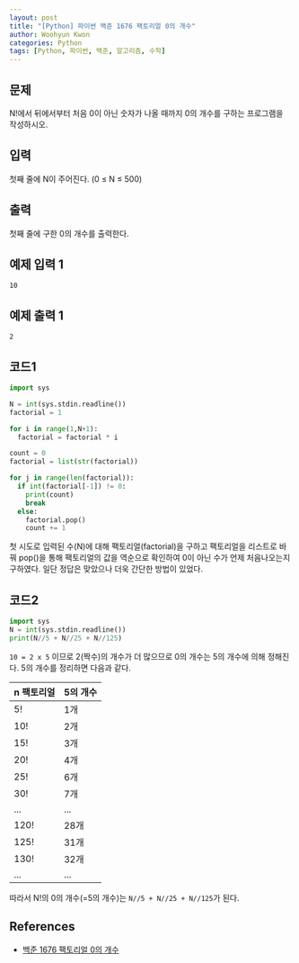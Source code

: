 ```yaml
--- 
layout: post
title: "[Python] 파이썬 백준 1676 팩토리얼 0의 개수"
author: Woohyun Kwon
categories: Python
tags: [Python, 파이썬, 백준, 알고리즘, 수학]
---
```


## 문제
N!에서 뒤에서부터 처음 0이 아닌 숫자가 나올 때까지 0의 개수를 구하는 프로그램을 작성하시오.

## 입력
첫째 줄에 N이 주어진다. (0 ≤ N ≤ 500)

## 출력
첫째 줄에 구한 0의 개수를 출력한다.

## 예제 입력 1 
    10
## 예제 출력 1 
    2

## 코드1

```Python
import sys

N = int(sys.stdin.readline())
factorial = 1

for i in range(1,N+1):
  factorial = factorial * i

count = 0
factorial = list(str(factorial))

for j in range(len(factorial)):
  if int(factorial[-1]) != 0:
    print(count)
    break
  else:
    factorial.pop()
    count += 1
```

첫 시도로 입력된 수(N)에 대해 팩토리얼(factorial)을 구하고 팩토리얼을 리스트로 바꿔 pop()을 통해 팩토리얼의 값을 역순으로 확인하여 0이 아닌 수가 언제 처음나오는지 구하였다. 일단 정답은 맞았으나 더욱 간단한 방법이 있었다.

## 코드2

```Python
import sys
N = int(sys.stdin.readline())
print(N//5 + N//25 + N//125)
```

`10 = 2 x 5` 이므로 2(짝수)의 개수가 더 많으므로 0의 개수는 5의 개수에 의해 정해진다. 5의 개수를 정리하면 다음과 같다.

| n 팩토리얼 | 5의 개수 |
|-----------|----------|
| 5! | 1개 |
| 10! | 2개 |
| 15! | 3개 |
| 20! | 4개 |
| 25! | 6개 |
| 30! | 7개 |
| ... | ... |
| 120! | 28개 |
| 125! | 31개 |
| 130! | 32개 |
| ... | ... |

따라서 N!의 0의 개수(=5의 개수)는 `N//5 + N//25 + N//125`가 된다.


## References

- [백준 1676 팩토리얼 0의 개수](https://www.acmicpc.net/problem/1676)
